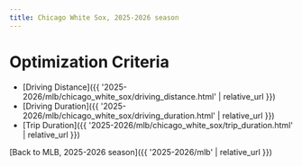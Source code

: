 ```yaml
---
title: Chicago White Sox, 2025-2026 season
---
```


# Optimization Criteria
- [Driving Distance]({{ '2025-2026/mlb/chicago_white_sox/driving_distance.html' | relative_url }})
- [Driving Duration]({{ '2025-2026/mlb/chicago_white_sox/driving_duration.html' | relative_url }})
- [Trip Duration]({{ '2025-2026/mlb/chicago_white_sox/trip_duration.html' | relative_url }})

[Back to MLB, 2025-2026 season]({{ '2025-2026/mlb' | relative_url }})
